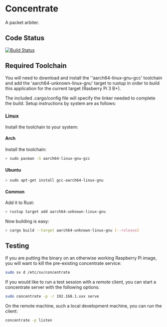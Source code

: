 # Concentrate

A packet arbiter.

## Code Status

[![Build Status](https://travis-ci.com/helium/concentrate.svg?token=gSksRQHcDis4sPKF5NRm&branch=master)](https://travis-ci.com/helium/concentrate)

## Required Toolchain

You will need to download and install the ''aarch64-linux-gnu-gcc' toolchain and add the 'aarch64-unknown-linux-gnu' target to rustup in order to build this application for the current target (Rasberry Pi 3 B+).

The included .cargo/config file will specify the linker needed to complete the build. Setup instructions by system are as follows:

### Linux
Install the toolchain to your system:
#### Arch
Install the toolchain:
```sh
> sudo pacman -S aarch64-linux-gnu-gcc
```
#### Ubuntu
```sh
> sudo apt-get install gcc-aarch64-linux-gnu
```
#### Common
Add it to Rust:
```sh
> rustup target add aarch64-unknown-linux-gnu
```
Now building is easy:
```sh
> cargo build --target aarch64-unknown-linux-gnu [--release]
```
## Testing
If you are putting the binary on an otherwise working Raspberry Pi image, you will want to kill the pre-existing concentrate service:
```sh
sudo sv d /etc/sv/concentrate
```
If you would like to run a test session with a _remote_ client, you can start a concentrate server with the following options:
```sh
sudo concentrate -p -r 192.168.1.xxx serve
```
On the remote machine, such a local development machine, you can run the client:
```sh
concentrate -p listen
```
